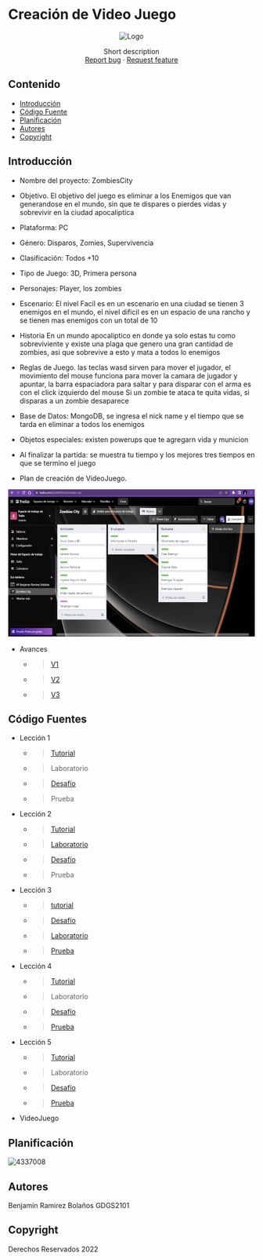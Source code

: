 # Creación de Video Juego
<p align="center">
    <img src="https://user-images.githubusercontent.com/8560750/195950148-0c0df38e-5f96-45ae-87c3-6922738c612d.jpg" alt="Logo" width=1200 height=300>

  <p align="center">
    Short description
    <br>
    <a href="https://reponame/issues/new?template=bug.md">Report bug</a>
    ·
    <a href="https://reponame/issues/new?template=feature.md&labels=feature">Request feature</a>
  </p>
</p>


## Contenido

- [Introducción](#introducción)
- [Código Fuente](#código-fuente)
- [Planificación](#planificación)
- [Autores](#autores)
- [Copyright](#copyright)


## Introducción

- Nombre del proyecto: ZombiesCity
- Objetivo.
El objetivo del juego es eliminar a los Enemigos que van generandose en el mundo, sin que te dispares o pierdes vidas y sobrevivir en la ciudad apocaliptica
- Plataforma: PC
- Género: Disparos, Zomies, Supervivencia
- Clasificación: Todos +10 
- Tipo de Juego: 3D, Primera persona
- Personajes: Player, los zombies 
- Escenario: El nivel Facil es en un escenario en una ciudad se tienen 3 enemigos en el mundo, el nivel dificil es en un espacio de una rancho y se tienen mas enemigos con un total de 10
- Historia
En un mundo apocaliptico en donde ya solo estas tu como sobreviviente y existe una plaga que genero una gran cantidad de zombies, asi que sobrevive a esto y mata a todos lo enemigos
- Reglas de Juego. las teclas wasd sirven para mover el jugador, el movimiento del mouse funciona para mover la camara de jugador y apuntar, la barra espaciadora para saltar y para disparar con el arma es con el click izquierdo del mouse 
Si un zombie te ataca te quita vidas, si disparas a un zombie desaparece
- Base de Datos: MongoDB, se ingresa el nick name y el tiempo que se tarda en eliminar a todos los enemigos
- Objetos especiales: existen powerups que te agregarn vida y municion
- Al finalizar la partida: se muestra tu tiempo y los mejores tres tiempos en que se termino el juego

- Plan de creación de VideoJuego.

<p align="center">
    <img src="https://github.com/RBBeny/Unity/blob/main/JuegoPersonal/Planeacion.jpg" alt="Logo" width=1200 height=300>


    
    
* Avances
  * > [V1](https://github.com/RBBeny/Unity/blob/main/JuegoPersonal/JuegoV1MovimientoPlayer.unitypackage)
  * > [V2](https://github.com/RBBeny/Unity/blob/main/JuegoPersonal/JuegoV2SeguimientoEnemy.unitypackage)
  * > [V3](https://github.com/RBBeny/Unity/blob/main/JuegoPersonal/JuegoV3TresEnemigos.unitypackage)
    
## Código Fuentes

* Lección 1
  * > [Tutorial](https://github.com/RBBeny/Unity/blob/main/Leccion1/Tutorial1Benjamin.unitypackage)
  * > Laboratorio
  * > [Desafío](https://github.com/RBBeny/Unity/blob/main/Leccion1/Desafio1Benjamin.unitypackage)
  * > Prueba
* Lección 2
  * > [Tutorial](https://github.com/RBBeny/Unity/blob/main/Leccion2/Tutorial2Benja.unitypackage)
  * > [Laboratorio](https://github.com/RBBeny/Unity/blob/main/Leccion2/Laboratorio2Benjamin.unitypackage)
  * > [Desafío](https://github.com/RBBeny/Unity/blob/main/Leccion2/Desafio2Benja.unitypackage)
  * > Prueba
* Lección 3
  * > [tutorial](https://github.com/RBBeny/Unity/blob/main/Leccion3/Leccion3Benja.unitypackage)
  * > [Desafío](https://github.com/RBBeny/Unity/blob/main/Leccion3/Reto3Benja.unitypackage)
  * > [Laboratorio](https://github.com/RBBeny/Unity/blob/main/Leccion3/Laboratorio3Benjamin.unitypackage)
  * > [Prueba](https://github.com/RBBeny/Unity/blob/main/Leccion3/PruebaLeccion3.jpg)
* Lección 4
  * > [Tutorial](https://github.com/RBBeny/Unity/blob/main/Leccion4/tutorial04.unitypackage)
  * > Laboratorio
  * > [Desafío](https://github.com/RBBeny/Unity/blob/main/Leccion4/desafio04benja.unitypackage)
  * > [Prueba](https://github.com/RBBeny/Unity/blob/main/Leccion4/prueba04benja.jpg)
* Lección 5
  * > [Tutorial](https://github.com/RBBeny/Unity/blob/main/Leccion5/leccion5benja.unitypackage)
  * > Laboratorio
  * > [Desafío](https://github.com/RBBeny/Unity/blob/main/Leccion5/Desafio5benja.unitypackage)
  * > [Prueba](https://github.com/RBBeny/Unity/blob/main/Leccion5/prueba05benja.jpg)
* VideoJuego

## Planificación

![4337008](https://user-images.githubusercontent.com/8560750/195951617-083a7e4d-323d-47b5-8e5e-529ded31bc06.jpg)

## Autores
Benjamin Ramirez Bolaños GDGS2101

## Copyright
Derechos Reservados 2022

